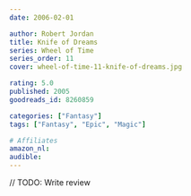 ```yaml
---
date: 2006-02-01

author: Robert Jordan
title: Knife of Dreams
series: Wheel of Time
series_order: 11
cover: wheel-of-time-11-knife-of-dreams.jpg

rating: 5.0
published: 2005
goodreads_id: 8260859

categories: ["Fantasy"]
tags: ["Fantasy", "Epic", "Magic"]

# Affiliates
amazon_nl: 
audible: 
---
```


// TODO: Write review
